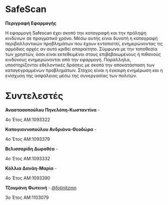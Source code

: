 # SafeScan

**Περιγραφή Εφαρμογής**

Η εφαρμογή Safescan έχει σκοπό την καταγραφή και την πρόληψη κινδύνων σε πραγματικό χρόνο. Μέσω αυτής είναι δυνατή η καταγραφή περιβαλλοντικών προβλημάτων που έχουν εντοπιστεί,  ενημερώνοντας τις αρμόδιες αρχές αν αυτό κριθεί απαραίτητο. Σύμφωνα με την τοποθεσία των χρηστών, όσοι είναι εκτεθειμένοι στους επιβεβαιωμένους ή πιθανούς κινδύνους ενημερώνονται από την εφαρμογή. Παράλληλα, υποστηρίζονται εθελοντικές δράσεις με σκοπό την αποκατάσταση των καταγεγραμμένων προβλημάτων. Στόχος είναι η έγκαιρη ενημέρωση και η ενίσχυση της ασφάλειας μέσω της συνεργασίας των πολιτών.

# Συντελεστές

**Αναστασοπούλου Πηνελόπη-Κωσταντίνα** - 

4ο Έτος ΑΜ:1093322

**Καπογιαννοπούλου Ανδριάνα-Θεοδώρα** -

4ο Έτος ΑΜ:1093379

**Βελισσαρίδη Δωροθέα** -

4ο Έτος ΑΜ:1093332

**Κόλλια Δανάη-Μαρία** -

4ο Έτος ΑΜ:1093390

**Τζουμάνη Φωτεινή** - [@fotinitzmn](https://github.com/fotinitzmn)

3o Έτος ΑΜ:1103079
